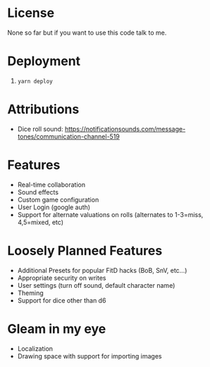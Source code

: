 # License

None so far but if you want to use this code talk to me.

# Deployment

1. `yarn deploy`

# Attributions

- Dice roll sound: https://notificationsounds.com/message-tones/communication-channel-519

# Features

- Real-time collaboration
- Sound effects
- Custom game configuration
- User Login (google auth)
- Support for alternate valuations on rolls (alternates to 1-3=miss, 4,5=mixed, etc)

# Loosely Planned Features

- Additional Presets for popular FitD hacks (BoB, SnV, etc...)
- Appropriate security on writes
- User settings (turn off sound, default character name)
- Theming
- Support for dice other than d6

# Gleam in my eye

- Localization
- Drawing space with support for importing images
